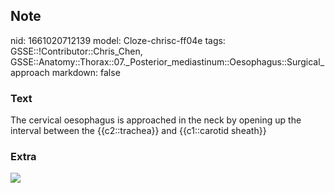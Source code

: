 ## Note
nid: 1661020712139
model: Cloze-chrisc-ff04e
tags: GSSE::!Contributor::Chris_Chen, GSSE::Anatomy::Thorax::07._Posterior_mediastinum::Oesophagus::Surgical_approach
markdown: false

### Text
The cervical oesophagus is approached in the neck by opening up the interval between the {{c2::trachea}} and {{c1::carotid sheath}}

### Extra
<img src="sukumarCervEsoph03.jpg">
